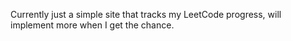 Currently just a simple site that tracks my LeetCode progress, will implement more when I get the chance.
